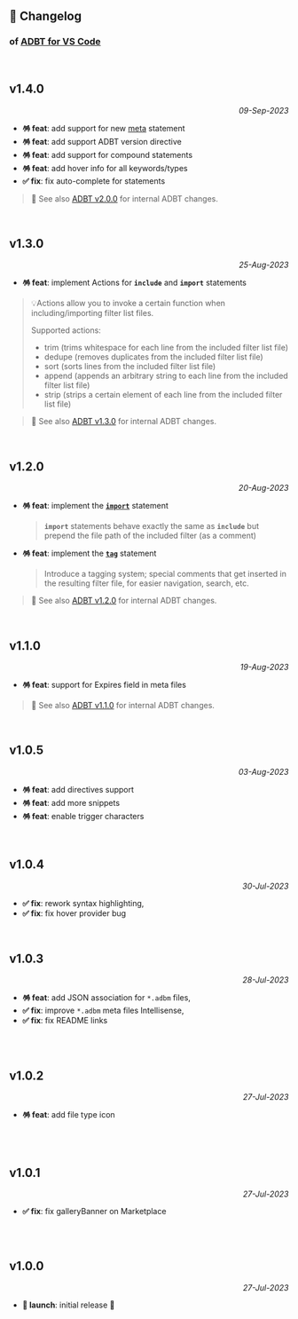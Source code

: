 ## 📒 Changelog

### of [ADBT for VS Code](https://github.com/igorskyflyer/vscode-adbt)

<br>

## v1.4.0

<p align="right"><em>09-Sep-2023</em></p>

- **🪅 feat**: add support for new [meta](https://github.com/metaigorskyflyer/file-format-adbt#meta) statement
- **🪅 feat**: add support ADBT version directive
- **🪅 feat**: add support for compound statements
- **🪅 feat**: add hover info for all keywords/types
- **✅ fix**: fix auto-complete for statements

> 🦄 See also [ADBT v2.0.0](https://github.com/igorskyflyer/file-format-adbt/releases/tag/v2.0.0) for internal ADBT changes.

<br>

## v1.3.0

<p align="right"><em>25-Aug-2023</em></p>

- **🪅 feat**: implement Actions for **`include`** and **`import`** statements

> 💡Actions allow you to invoke a certain function when including/importing filter list files.
>
> Supported actions:
>
> - trim (trims whitespace for each line from the included filter list file)
> - dedupe (removes duplicates from the included filter list file)
> - sort (sorts lines from the included filter list file)
> - append (appends an arbitrary string to each line from the included filter list file)
> - strip (strips a certain element of each line from the included filter list file)

> 🦄 See also [ADBT v1.3.0](https://github.com/igorskyflyer/file-format-adbt/releases/tag/v1.3.0) for internal ADBT changes.

<br>

## v1.2.0

<p align="right"><em>20-Aug-2023</em></p>

- **🪅 feat**: implement the **[`import`](https://github.com/igorskyflyer/file-format-adbt/blob/v1.2.0/README.md#import)** statement
  > **`import`** statements behave exactly the same as **`include`** but prepend the file path of the included filter (as a comment)
- **🪅 feat**: implement the **[`tag`](https://github.com/igorskyflyer/file-format-adbt/blob/v1.2.0/README.md#tag)** statement
  > Introduce a tagging system; special comments that get inserted in the resulting filter file, for easier navigation, search, etc.

> 🦄 See also [ADBT v1.2.0](https://github.com/igorskyflyer/file-format-adbt/releases/tag/v1.2.0) for internal ADBT changes.

<br>

## v1.1.0

<p align="right"><em>19-Aug-2023</em></p>

- **🪅 feat**: support for Expires field in meta files

> 🦄 See also [ADBT v1.1.0](https://github.com/igorskyflyer/file-format-adbt/releases/tag/v1.1.0) for internal ADBT changes.

<br>

## v1.0.5

<p align="right"><em>03-Aug-2023</em></p>

- **🪅 feat**: add directives support
- **🪅 feat**: add more snippets
- **🪅 feat**: enable trigger characters

<br>

## v1.0.4

<p align="right"><em>30-Jul-2023</em></p>

- **✅ fix**: rework syntax highlighting,
- **✅ fix**: fix hover provider bug

<br>

## v1.0.3

<p align="right"><em>28-Jul-2023</em></p>

- **🪅 feat**: add JSON association for `*.adbm` files,
- **✅ fix**: improve `*.adbm` meta files Intellisense,
- **✅ fix**: fix README links

<br>
<br>

## v1.0.2

<p align="right"><em>27-Jul-2023</em></p>

- **🪅 feat**: add file type icon

<br>
<br>

## v1.0.1

<p align="right"><em>27-Jul-2023</em></p>

- **✅ fix**: fix galleryBanner on Marketplace

<br>
<br>

## v1.0.0

<p align="right"><em>27-Jul-2023</em></p>

- **🚀 launch**: initial release 🎉
